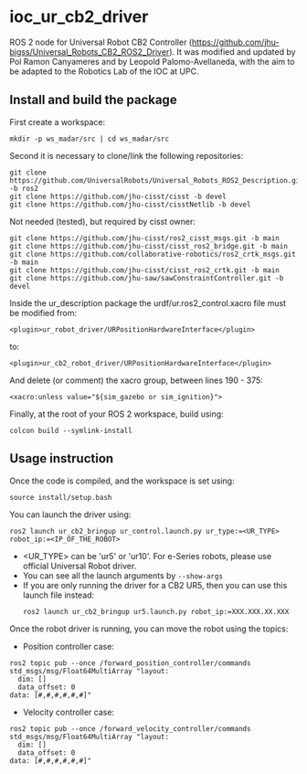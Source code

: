 # ioc_ur_cb2_driver

ROS 2 node for Universal Robot CB2 Controller (https://github.com/jhu-bigss/Universal_Robots_CB2_ROS2_Driver).
It was modified and updated by Pol Ramon Canyameres and by Leopold Palomo-Avellaneda, with the aim to be adapted to the Robotics Lab of the IOC at UPC.

## Install and build the package
First create a workspace:
```
mkdir -p ws_madar/src | cd ws_madar/src
``` 
Second it is necessary to clone/link the following repositories:
```
git clone https://github.com/UniversalRobots/Universal_Robots_ROS2_Description.git -b ros2
git clone https://github.com/jhu-cisst/cisst -b devel
git clone https://github.com/jhu-cisst/cisstNetlib -b devel
```
Not needed (tested), but required by cisst owner:
```
git clone https://github.com/jhu-cisst/ros2_cisst_msgs.git -b main
git clone https://github.com/jhu-cisst/cisst_ros2_bridge.git -b main
git clone https://github.com/collaborative-robotics/ros2_crtk_msgs.git -b main
git clone https://github.com/jhu-cisst/cisst_ros2_crtk.git -b main
git clone https://github.com/jhu-saw/sawConstraintController.git -b devel
```
Inside the ur_description package the urdf/ur.ros2_control.xacro file must be modified from:
```
<plugin>ur_robot_driver/URPositionHardwareInterface</plugin>
```
to:
```
<plugin>ur_cb2_robot_driver/URPositionHardwareInterface</plugin>
```
And delete (or comment) the xacro group, between lines 190 - 375:
```
<xacro:unless value="${sim_gazebo or sim_ignition}">
```
Finally, at the root of your ROS 2 workspace, build using:
```
colcon build --symlink-install
``` 

## Usage instruction
Once the code is compiled, and the workspace is set using:
```
source install/setup.bash
``` 
You can launch the driver using:
```
ros2 launch ur_cb2_bringup ur_control.launch.py ur_type:=<UR_TYPE> robot_ip:=<IP_OF_THE_ROBOT>
```

- <UR_TYPE> can be 'ur5' or 'ur10'. For e-Series robots, please use official Universal Robot driver.
- You can see all the launch arguments by `--show-args`
- If you are only running the driver for a CB2 UR5, then you can use this launch file instead:
    ```
    ros2 launch ur_cb2_bringup ur5.launch.py robot_ip:=XXX.XXX.XX.XXX
    ```

Once the robot driver is running, you can move the robot using the topics:
- Position controller case:
```
ros2 topic pub --once /forward_position_controller/commands std_msgs/msg/Float64MultiArray "layout:
  dim: []
  data_offset: 0
data: [#,#,#,#,#,#]"
```
- Velocity controller case:
```
ros2 topic pub --once /forward_velocity_controller/commands std_msgs/msg/Float64MultiArray "layout:
  dim: []
  data_offset: 0
data: [#,#,#,#,#,#]"
```
